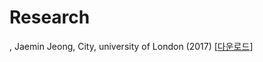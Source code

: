 # Research

<TV Show rating prediction by Machine Learning methods with quantisation of the review>, Jaemin Jeong, City, university of London (2017) [<a href = "https://github.com/dscoool/dscoool.github.io/blob/main/TV%20Show%20Rating%20Prediction%20with%20Machine%20Learning%20methods%20with%20quantisation%20of%20the%20review%20(2017)%20-%20Jaemin%20Jeong%20-%20City%2C%20University%20of%20London.pdf" download>다운로드</a>]

